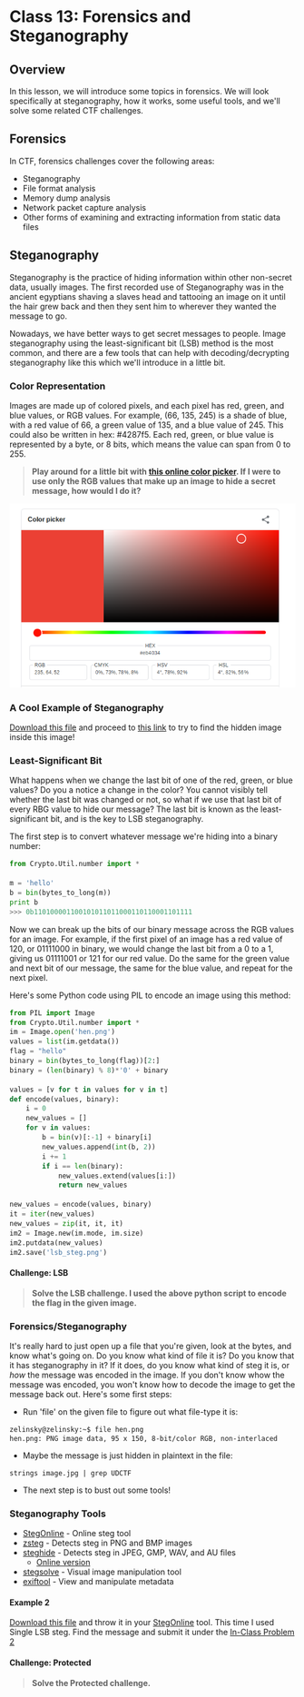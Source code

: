 # Class 13: Forensics and Steganography

## Overview
In this lesson, we will introduce some topics in forensics. We will look specifically at steganography, how it works, some useful tools, and we'll solve some related CTF challenges.

## Forensics
In CTF, forensics challenges cover the following areas:
* Steganography
* File format analysis
* Memory dump analysis
* Network packet capture analysis
* Other forms of examining and extracting information from static data files


## Steganography
Steganography is the practice of hiding information within other non-secret data, usually images. The first recorded use of Steganography was in the ancient egyptians shaving a slaves head and tattooing an image on it until the hair grew back and then they sent him to wherever they wanted the message to go.

Nowadays, we have better ways to get secret messages to people. Image steganography using the least-significant bit (LSB) method is the most common, and there are a few tools that can help with decoding/decrypting steganography like this which we'll introduce in a little bit.


### Color Representation
Images are made up of colored pixels, and each pixel has red, green, and blue values, or RGB values. For example, (66, 135, 245) is a shade of blue, with a red value of 66, a green value of 135, and a blue value of 245. This could also be written in hex: #4287f5. Each red, green, or blue value is represented by a byte, or 8 bits, which means the value can span from 0 to 255.

>**Play around for a little bit with [this online color picker](https://www.google.com/search?q=color+picker). If I were to use only the RGB values that make up an image to hide a secret message, how would I do it?**

![color](images/color.png)

### A Cool Example of Steganography
[Download this file](https://github.com/zelinsky/CTF-Course/blob/master/Forensics/Steganography/stego.png) and proceed to [this link](https://georgeom.net/StegOnline/upload) to try to find the hidden image inside this image!

### Least-Significant Bit
What happens when we change the last bit of one of the red, green, or blue values? Do you a notice a change in the color? You cannot visibly tell whether the last bit was changed or not, so what if we use that last bit of every RBG value to hide our message? The last bit is known as the least-significant bit, and is the key to LSB steganography.

The first step is to convert whatever message we're hiding into a binary number:
``` python
from Crypto.Util.number import *

m = 'hello'
b = bin(bytes_to_long(m))
print b
>>> 0b110100001100101011011000110110001101111
```

Now we can break up the bits of our binary message across the RGB values for an image. For example, if the first pixel of an image has a red value of 120, or 01111000 in binary, we would change the last bit from a 0 to a 1, giving us 01111001 or 121 for our red value. Do the same for the green value and next bit of our message, the same for the blue value, and repeat for the next pixel.

Here's some Python code using PIL to encode an image using this method:
```python
from PIL import Image
from Crypto.Util.number import *
im = Image.open('hen.png')
values = list(im.getdata())
flag = "hello"
binary = bin(bytes_to_long(flag))[2:]
binary = (len(binary) % 8)*'0' + binary
                
values = [v for t in values for v in t]
def encode(values, binary):
    i = 0
    new_values = []
    for v in values:
        b = bin(v)[:-1] + binary[i]
        new_values.append(int(b, 2))
        i += 1
        if i == len(binary):
            new_values.extend(values[i:])
            return new_values
        
new_values = encode(values, binary)
it = iter(new_values)
new_values = zip(it, it, it)
im2 = Image.new(im.mode, im.size)
im2.putdata(new_values)
im2.save('lsb_steg.png')
```

#### Challenge: LSB
>**Solve the LSB challenge. I used the above python script to encode the flag in the given image.**


### Forensics/Steganography
It's really hard to just open up a file that you're given, look at the bytes, and know what's going on. Do you know what kind of file it is? Do you know that it has steganography in it? If it does, do you know what kind of steg it is, or _how_ the message was encoded in the image. If you don't know whow the message was encoded, you won't know how to decode the image to get the message back out. Here's some first steps:

* Run 'file' on the given file to figure out what file-type it is:

```shell
zelinsky@zelinsky:~$ file hen.png 
hen.png: PNG image data, 95 x 150, 8-bit/color RGB, non-interlaced
```

* Maybe the message is just hidden in plaintext in the file:

```shell
strings image.jpg | grep UDCTF
```

* The next step is to bust out some tools!


### Steganography Tools
* [StegOnline](https://georgeom.net/StegOnline/upload) - Online steg tool
* [zsteg](https://github.com/zed-0xff/zsteg) - Detects steg in PNG and BMP images
* [steghide](http://steghide.sourceforge.net/) - Detects steg in JPEG, GMP, WAV, and AU files
  * [Online version](https://futureboy.us/stegano/decinput.html)
* [stegsolve](https://github.com/zardus/ctf-tools/blob/master/stegsolve/install) - Visual image manipulation tool
* [exiftool](https://sno.phy.queensu.ca/~phil/exiftool/exiftool_pod.html) - View and manipulate metadata


#### Example 2 
[Download this file](https://udctf.com/challenges#In-Class%20problem%201) and throw it in your [StegOnline](https://georgeom.net/StegOnline/upload) tool. This time I used Single LSB steg. Find the message and submit it under the [In-Class Problem 2](https://udctf.com/challenges#In-Class%20problem%202)


#### Challenge: Protected
>**Solve the Protected challenge.**

